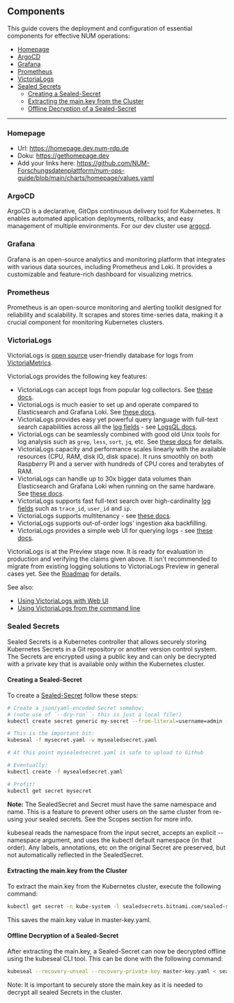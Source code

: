 ## Components

This guide covers the deployment and configuration of essential components for effective NUM operations:

* [Homepage](#homepage)
* [ArgoCD](#argocd)
* [Grafana](#grafana)
* [Prometheus](#prometheus)
* [VictoriaLogs](#victorialogs)
* [Sealed Secrets](#sealed-secrets)
  + [Creating a Sealed-Secret](#creating-a-sealed-secret)
  + [Extracting the main.key from the Cluster](#extracting-the-mainkey-from-the-cluster)
  + [Offline Decryption of a Sealed-Secret](#offline-decryption-of-a-sealed-secret)

---

### Homepage

- Url: https://homepage.dev.num-rdp.de
- Doku: https://gethomepage.dev
- Add your links here: https://github.com/NUM-Forschungsdatenplattform/num-ops-guide/blob/main/charts/homepage/values.yaml

### ArgoCD

ArgoCD is a declarative, GitOps continuous delivery tool for Kubernetes.
It enables automated application deployments, rollbacks, and easy management of multiple environments.
For our dev cluster use [argocd](https://argocd.dev.num-rdp.de).

### Grafana

Grafana is an open-source analytics and monitoring platform that integrates with various data sources, including Prometheus and Loki. It provides a customizable and feature-rich dashboard for visualizing metrics.

### Prometheus

Prometheus is an open-source monitoring and alerting toolkit designed for reliability and scalability. It scrapes and stores time-series data, making it a crucial component for monitoring Kubernetes clusters.

### VictoriaLogs

VictoriaLogs is [open source](https://github.com/VictoriaMetrics/VictoriaMetrics/tree/master/app/victoria-logs) user-friendly database for logs
from [VictoriaMetrics](https://github.com/VictoriaMetrics/VictoriaMetrics/).

VictoriaLogs provides the following key features:

- VictoriaLogs can accept logs from popular log collectors. See [these docs](https://docs.victoriametrics.com/VictoriaLogs/data-ingestion/).
- VictoriaLogs is much easier to set up and operate compared to Elasticsearch and Grafana Loki.
  See [these docs](https://docs.victoriametrics.com/VictoriaLogs/QuickStart.html).
- VictoriaLogs provides easy yet powerful query language with full-text search capabilities across
  all the [log fields](https://docs.victoriametrics.com/VictoriaLogs/keyConcepts.html#data-model) -
  see [LogsQL docs](https://docs.victoriametrics.com/VictoriaLogs/LogsQL.html).
- VictoriaLogs can be seamlessly combined with good old Unix tools for log analysis such as `grep`, `less`, `sort`, `jq`, etc.
  See [these docs](https://docs.victoriametrics.com/VictoriaLogs/querying/#command-line) for details.
- VictoriaLogs capacity and performance scales linearly with the available resources (CPU, RAM, disk IO, disk space).
  It runs smoothly on both Raspberry PI and a server with hundreds of CPU cores and terabytes of RAM.
- VictoriaLogs can handle up to 30x bigger data volumes than Elasticsearch and Grafana Loki when running on the same hardware.
  See [these docs](#benchmarks).
- VictoriaLogs supports fast full-text search over high-cardinality [log fields](https://docs.victoriametrics.com/VictoriaLogs/keyConcepts.html#data-model)
  such as `trace_id`, `user_id` and `ip`.
- VictoriaLogs supports multitenancy - see [these docs](#multitenancy).
- VictoriaLogs supports out-of-order logs' ingestion aka backfilling.
- VictoriaLogs provides a simple web UI for querying logs - see [these docs](https://docs.victoriametrics.com/VictoriaLogs/querying/#web-ui).

VictoriaLogs is at the Preview stage now. It is ready for evaluation in production and verifying the claims given above.
It isn't recommended to migrate from existing logging solutions to VictoriaLogs Preview in general cases yet.
See the [Roadmap](https://docs.victoriametrics.com/VictoriaLogs/Roadmap.html) for details.

See also:

- [Using VictoriaLogs with Web UI](#using-victorialogs-with-web-ui)
- [Using VictoriaLogs from the command line](#using-victorialogs-from-the-command-line)

### Sealed Secrets

Sealed Secrets is a Kubernetes controller that allows securely storing Kubernetes Secrets in a Git repository or another version control system. The Secrets are encrypted using a public key and can only be decrypted with a private key that is available only within the Kubernetes cluster.

#### Creating a Sealed-Secret

To create a [Sealed-Secret](https://github.com/bitnami-labs/sealed-secrets?tab=readme-ov-file#sealed-secrets-for-kubernetes) follow these steps:

```bash
# Create a json/yaml-encoded Secret somehow:
# (note use of `--dry-run` - this is just a local file!)
kubectl create secret generic my-secret --from-literal=username=admin --from-literal=password=secretpassword --namespace=your-namespace --dry-run=client -o yaml > my-secret.yaml

# This is the important bit:
kubeseal -f mysecret.yaml -w mysealedsecret.yaml

# At this point mysealedsecret.yaml is safe to upload to Github

# Eventually:
kubectl create -f mysealedsecret.yaml

# Profit!
kubectl get secret mysecret
```

**Note:** The SealedSecret and Secret must have the same namespace and name. This is a feature to prevent other users on the same cluster from re-using your sealed secrets. See the Scopes section for more info.

kubeseal reads the namespace from the input secret, accepts an explicit --namespace argument, and uses the kubectl default namespace (in that order). Any labels, annotations, etc on the original Secret are preserved, but not automatically reflected in the SealedSecret.

#### Extracting the main.key from the Cluster

To extract the main.key from the Kubernetes cluster, execute the following command:

```bash
kubectl get secret -n kube-system -l sealedsecrets.bitnami.com/sealed-secrets-key -o yaml > master-key.yaml
```

This saves the main.key value in master-key.yaml.

#### Offline Decryption of a Sealed-Secret

After extracting the main.key, a Sealed-Secret can now be decrypted offline using the kubeseal CLI tool. This can be done with the following command:

```bash
kubeseal --recovery-unseal --recovery-private-key master-key.yaml < sealed-secret.yaml
```

Note: It is important to securely store the main.key as it is needed to decrypt all sealed Secrets in the cluster.
